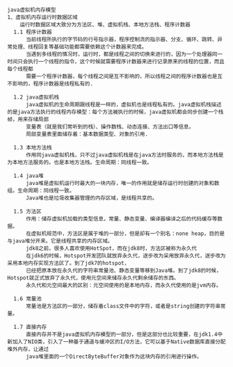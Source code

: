     
    java虚拟机内存模型
    1、虚拟机内存运行时数据区域
        运行时数据区域大致分为方法区、堆、虚拟机栈、本地方法栈、程序计数器
      1.1 程序计数器
          当前线程所执行的字节码的行号指示器，程序控制流的指示器、分支、循环、跳转、异常处理、线程回复等基础功能都需要依赖这个计数器来完成。
          当遇到多线程的情况时，运行时，都是线程之间的切换来进行的，因为一个处理器同一时间只会执行一个线程的指令，这个时候就需要程序计数器来进行记录原来的线程的位置，而且每个线程都
          需要一个程序计数器，每个线程之间是互不影响的，所以线程之间的程序计数器也是互不影响的，程序计数器是线程私有的.
          
      1.2 java虚拟机栈
          java虚拟机的生命周期跟线程是一样的，虚拟机也是线程私有的。java虚拟机栈描述的是java方法执行的线程内存模型：每个方法被执行的时候，java虚拟机都会同步创建一个栈帧，用来存储局部
          变量表（就是我们常听到的栈）、操作数栈、动态连接、方法出口等信息。
          局部变量表里面储存着：基本数据类型、对象的引用.
          
      1.3 本地方法栈
          作用同java虚拟机栈，只不过java虚拟机栈是在java方法时服务的，而本地方法栈是为本地方法服务的。也是本地方法栈。生命周期：同线程一致。
        
      1.4 java堆 
          java堆是虚拟机运行时最大的一块内存，唯一的作用就是储存运行时创建的对象和数组。生命周期：同线程一致。
          Java堆也是垃圾收集器管理的内存区域，是线程共享的。
          
      1.5 方法区
          作用：储存虚拟机加载的类型信息，常量、静态变量、编译器编译之后的代码缓存等数据。
          在虚拟机规范中，方法区是属于堆的一部分，但是却有一个别名：none heap，目的是与java堆分开来。它是线程共享的内存区域。
          jdk8之前，很多人喜欢使用HotSpot，而在jdk8时，方法区被称为永久代
          在jdk6的时候，Hotspot开发团队就放弃永久代，逐步改为采用放弃永久代，逐步改为采用本地内存实现方法区了。到了jdk7的hotspot，
          已经把原本放在永久代的字符串常量池、静态变量等移到Java堆。到了jdk8的时候，Hotspot就正式放弃了永久代，使用元空间来储存永久代剩余储存的东西。
          永久代和元空间最大的区别：元空间使用的是本地内存，而永久代使用的是jvm内存。
          
      1.6 常量池
          常量池是方法区的一部分，储存着class文件中的字符，或者是string创建的字符串常量。
      
      1.7 直接内存
          直接内存并不是java虚拟机内存模型的一部分，但是这部分也比较重要，在jdk1.4中新加入了NIO类，引入了一种基于通道与缓冲区的I/O方法，它可以基于Native数据库直接分配堆外内存，让通过
          java堆里面的一个DirectByteBuffer对象作为这块内存的引用进行操作。
